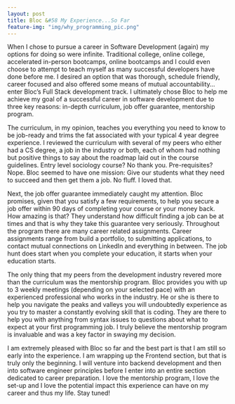 ```yaml
---
layout: post
title: Bloc &#58 My Experience...So Far
feature-img: "img/why_programming_pic.png"
---
```


When I chose to pursue a career in Software Development (again) my options for doing so were infinite. Traditional college,
online college, accelerated in-person bootcamps, online bootcamps and I could even choose to attempt to teach myself as many
successful developers have done before me. I desired an option that was thorough, schedule friendly, career focused and also
offered some means of mutual accountability…enter Bloc’s Full Stack development track. I ultimately chose Bloc to help me achieve
my goal of a successful career in software development due to three key reasons: in-depth curriculum, job offer guarantee,
mentorship program.

The curriculum, in my opinion, teaches you everything you need to know to be job-ready and trims the fat associated with your
typical 4 year degree experience. I reviewed the curriculum with several of my peers who either had a CS degree, a job in the
industry or both, each of whom had nothing but positive things to say about the roadmap laid out in the course guidelines.  Entry
level sociology course? No thank you. Pre-requisites? Nope. Bloc seemed to have one mission: Give our students what they need to
succeed and then get them a job. No fluff. I loved that.

Next, the job offer guarantee immediately caught my attention. Bloc promises, given that you satisfy a few requirements, to
help you secure a job offer within 90 days of completing your course or your money back. How amazing is that? They understand how
difficult finding a job can be at times and that is why they take this guarantee very seriously. Throughout the program there are
many career related assignments. Career assignments range from build a portfolio, to submitting applications, to contact mutual
connections on LinkedIn and everything in between. The job hunt does start when you complete your education, it starts when your
education starts.    

The only thing that my peers from the development industry revered more than the curriculum was the mentorship program. Bloc
provides you with up to 3 weekly meetings (depending on your selected pace) with an experienced professional who works in the
industry. He or she is there to help you navigate the peaks and valleys you will undoubtedly experience as you try to master a
constantly evolving skill that is coding. They are there to help you with anything from syntax issues to questions about what to
expect at your first programming job. I truly believe the mentorship program is invaluable and was a key factor in swaying my
decision.

I am extremely pleased with Bloc so far and the best part is that I am still so early into the experience. I am wrapping up the Frontend section, but that is truly only the beginning. I will venture into backend development and then into software engineer principles before I enter into an entire section dedicated to career preparation. I love the mentorship program, I love the set-up and I love the potential impact this experience can have on my career and thus my life. Stay tuned!
